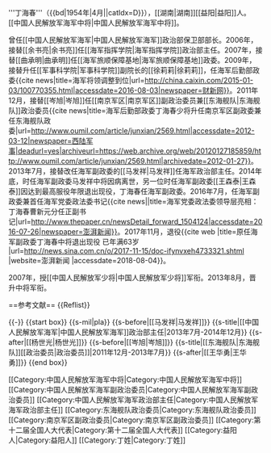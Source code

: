 '''丁海春'''（{{bd|1954年|4月||catIdx=D}}），[[湖南|湖南]][[益阳|益阳]]人。[[中国人民解放军海军中将|中国人民解放军海军中将]]。

曾任[[中国人民解放军海军|中国人民解放军海军]]政治部保卫部部长。2006年，接替[[余书亮|余书亮]]任[[海军指挥学院|海军指挥学院]]政治部主任。2007年，接替[[曲承明|曲承明]]任[[海军旅顺保障基地|海军旅顺保障基地]]政委。2009年，接替升任[[军事科学院|军事科学院]]副院长的[[徐莉莉|徐莉莉]]，任海军后勤部政委<ref>{{cite news|title=海军将领调整到位|url=http://china.caixin.com/2015-01-03/100770355.html|accessdate=2016-08-03|newspaper=财新网}}</ref>。2011年12月，接替[[岑旭|岑旭]]任[[南京军区|南京军区]]副政治委员兼[[东海舰队|东海舰队]]政治委员<ref>{{cite news|title=海军后勤部政委丁海春少将升任南京军区副政委兼任东海舰队政委|url=http://www.oumil.com/article/junxian/2569.html|accessdate=2012-03-12|newspaper=西陆军事|deadurl=yes|archiveurl=https://web.archive.org/web/20120127185859/http://www.oumil.com/article/junxian/2569.html|archivedate=2012-01-27}}</ref>。2013年7月，接替改任海军副政委的[[马发祥|马发祥]]任海军政治部主任。2014年底，时任海军副政委马发祥中将因病离世，另一位时任海军副政委[[王森泰|王森泰]]因达到最高服役年限退出现役，丁海春任海军副政委。2016年7月，任海军副政委兼首任海军党委政法委书记<ref>{{cite news||title=海军党委政法委领导层亮相：丁海春曹新元分任正副书记|url=http://www.thepaper.cn/newsDetail_forward_1504124|accessdate=2016-07-26|newspaper=澎湃新闻}}</ref>。2017年11月，退役<ref>{{cite web |title=原任海军副政委丁海春中将退出现役 已年满63岁 |url=http://news.sina.com.cn/o/2017-11-15/doc-ifynvxeh4733321.shtml |website=澎湃新闻 |accessdate=2018-08-04}}</ref>。

2007年，授[[中国人民解放军少将|中国人民解放军少将]]军衔。2013年8月，晋升中将军衔。

==参考文献==
{{Reflist}}

{{-}}
{{start box}}
{{s-mil|pla}}
{{s-before|[[马发祥|马发祥]]}}
{{s-title|[[中国人民解放军海军|中国人民解放军海军]]政治部主任|2013年7月-2014年12月}}
{{s-after|[[杨世光|杨世光]]}}
{{s-before|[[岑旭|岑旭]]}}
{{s-title|[[东海舰队|东海舰队]][[政治委员|政治委员]]|2011年12月-2013年7月}}
{{s-after|[[王华勇|王华勇]]}}
{{end box}}

[[Category:中国人民解放军海军中将|Category:中国人民解放军海军中将]]
[[Category:中国人民解放军海军副政治委员|Category:中国人民解放军海军副政治委员]]
[[Category:中国人民解放军海军政治部主任|Category:中国人民解放军海军政治部主任]]
[[Category:东海舰队政治委员|Category:东海舰队政治委员]]
[[Category:南京军区副政治委员|Category:南京军区副政治委员]]
[[Category:第十二届全国人大代表|Category:第十二届全国人大代表]]
[[Category:益阳人|Category:益阳人]]
[[Category:丁姓|Category:丁姓]]
